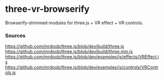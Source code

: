 # three-vr-browserify

Browserify-shimmed modules for three.js + VR effect + VR controls.

### Sources

https://github.com/mrdoob/three.js/blob/dev/build/three.js
https://github.com/mrdoob/three.js/blob/dev/build/three.min.js
https://github.com/mrdoob/three.js/blob/dev/examples/js/effects/VREffect.js
https://github.com/mrdoob/three.js/blob/dev/examples/js/controls/VRControls.js
